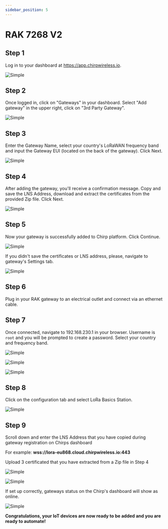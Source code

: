 ```yaml
---
sidebar_position: 5
---
```


# RAK 7268 V2

## Step 1

Log in to your dashboard at https://app.chirpwireless.io.

![Simple](login.png)

## Step 2

Once logged in, click on "Gateways" in your dashboard. Select "Add gateway" in the upper right, click on "3rd Party Gateway".

![Simple](add_gateway.png)

## Step 3

Enter the Gateway Name, select your country's LoRaWAN frequency band and input the Gateway EUI (located on the back of the gateway). Click Next.

![Simple](rak1.png)

## Step 4

After adding the gateway, you'll receive a confirmation message. Copy and save the LNS Address, download and extract the certificates from the provided Zip file. Click Next.

![Simple](rak2.png)

## Step 5

Now your gateway is successfully added to Chirp platform. Click Continue.

![Simple](rak3.png)

If you didn't save the certificates or LNS address, please, navigate to gateway's Settings tab.

![Simple](rak4.png)

## Step 6

Plug in your RAK gateway to an electrical outlet and connect via an ethernet cable.

## Step 7

Once connected, navigate to 192.168.230.1 in your browser. Username is `root` and you will be prompted to create a password. Select your country and frequency band.

![Simple](imagerakpassword.jpg)

![Simple](imagerakcountry.jpg)

![Simple](imagerakregion.jpg)

## Step 8

Click on the configuration tab and select LoRa Basics Station.

![Simple](image9rak.png)

## Step 9

Scroll down and enter the LNS Address that you have copied during gateway registration on Chirps dashboard

For example: **wss://lora-eu868.cloud.chirpwireless.io:443**

Upload 3 certificated that you have extracted from a Zip file in Step 4

![Simple](image10rak.png)

![Simple](image11rak.png)

If set up correctly, gateways status on the Chirp's dashboard will show as online.

![Simple](rak10.png)

**Congratulations, your IoT devices are now ready to be added and you are ready to automate!**
